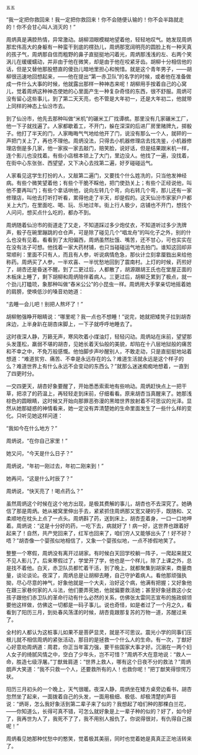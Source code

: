     五五 

   “我一定把你救回来！我一定把你救回来！你不会随便认输的！你不会半路就走的！你不会甘心叫人消灭的！”

   周炳真是满腔热情，异常激动。胡柳泪眼模糊地望着他，轻轻地叹气。她发现周炳那宏伟高大的身躯有一种蛮干到底的楞劲儿，周炳那宽阔明亮的圆脸上有一种天真的孩子气，周炳那自信而粗野的鼻子直挺挺地闪着光，周炳那浅浅的左、右两个笑涡儿在缓缓蠕动，并非由于他在微笑，却是由于他在咬紧牙齿。胡柳十分相信他的话，但是又替他那股戆直的傻劲儿暗地里担心和惋惜。就是这个青年男子，——胡柳很迅速地回想起来，——他在提出“第一赤卫队”的名字的时候，或者他在准备做成一件什么大事的时候，他就露出那样一种神态来呢！胡柳用手按着自己的心窝儿，觉着周炳这种神态使她的心里面产生一种复杂奇怪的东西，很不舒服。周炳可没有留心这些事儿，到了第二天天亮，也不管是大年初一，还是大年初二，他就带上同样的神态上仙汾市去。

   到了仙汾市，他先去那种叫做“米机”的碾米工厂找谭槟。那里没有几家碾米工厂，他一下子就找遍了。人家都歇着工，不开门，躲在深深的后进厂房里赌牌九，掷骰子。他打了半天的门，人家晦晦气气地给他开了门，说没有那么一个人，就砰的一声把门关上了，再也不理他。周炳没法，只得去小机器修理店去找冼鉴，小机器修理店倒是多几家，他一家挨一家去敲门，赔笑脸，说好话，但是结果跟米机一样，连个影儿也没找着。有些小店根本锁上了大门，里边没人。他找了一遍，没找着，在街中心东张张、西望望，又下决心去找第二遍，好歹碰碰运气。

   人家看见这学生打扮的人，又敲第二遍门，又要找个什么姓冼的，只当他发神经病。有些个微笑望着他；有些个干脆不睬他，把门使劲关上；有些个正经说他，叫他不要再叫门；有些个拿话哄他，说向左转几个弯，向右转几个弯，那儿还有一家修理店，叫他去打听打听看，累得他走了半天，却是假的。这天仙汾市家家户户都关上大门，在里面吃、喝、玩、乐地过年。街上行人极少，店铺也不开门，想找个人问问，想买点什么吃的，都办不到。

   周炳随着仙汾市的街道走了又走，不知道踩过多少炮仗衣，不知道听过多少洗牌声，骰子在碗里蹦跳的仓仓声，可是除了碰见几个“唱龙舟”的叫化子之外，别的什么也没有见着。看看到了太阳偏西，周炳虽然肚饿、嘴苦，还不甘心，可也实实在在没有法子可想。他找着一家大药材铺，也只当碰碰运气地去拍门。谁知这回却非常顺利：里面不只有人，而且有人参，听说病情危急，那伙计立刻拿厘戥出来给他称药。周炳买了人参，一半欢喜、一半忧愁地回到了震南村。上灯的时候，药煎好了，胡杏还是昏迷不醒。到了二更过后，人都散了，胡源跟胡王氏也在堂屋正面的木板床上睡了，剩下胡柳和周炳陪伴着病人。三更过后，胡柳乏累到了极点，就一个劲儿打瞌珫，象那种叫做“舂米公公”的小昆虫一样。周炳用大手掌亲切地摇着她的肩膀，使唤低沙的嗓音劝她道：

   “去睡一会儿吧！别把人熬坏了！”

   胡柳勉强睁开眼睛说：“哪里呢？我一点也不想睡！”说完，她就把矮凳子拉到胡杏床边，上半身趴在胡杏床脚上，一下子就呼呼地睡去了。

   这时夜深人静，万籁无声，寒风吹着小煤油灯，轻轻闪动。周炳站在床前，望望那头发蓬松，羸弱不堪的胡杏，见她长着天仙般的美貌，却陷在十八层地狱般的痛苦和不幸之中，不免万般感慨。他怕脚步声吵醒别人，不敢走动，只是直挺挺地站着想道：“难道贫穷、痛苦、不幸是永远存在的么？难道生活就永远是这个样子的么？难道世界上有什么永远不会变动的东西么？”就那么迷迷痴痴地想着，一直到了四更时分。

   一交四更天，胡杏好象要醒了，开始悉悉索索地有些响动。周炳赶快点上一把干草，把凉了的药温上，再轻轻走到床前，仔细看看。原来胡杏当真醒来了。她那浅棕色的圆眼睛，这时候又开始向那罪恶弥漫的黑暗世界放射着不可思议的光泽。显然从她那疑惑的神情看来，她一定没有弄清楚她的生命里面发生了一些什么样的变化。只听见她这样问道：

   “我如今在什么地方？”

   周炳说，“在你自己家里！”

   她又问，“今天是什么日子？”

   周炳说，“年初一刚过去，年初二刚来到！”

   她再问，“这是什么时辰了？”

   周炳说，“快天亮了！喝点药么？”

   虽然周炳这个时候在这个地方出现，是极其费解的事儿，胡杏也不去深究了。她确信了那是周炳。她从被窝里伸出手去，紧紧抓住周炳那又宽又硬的手，既随和、又柔顺地在枕头上点了一点头。周炳斟了药，送到床上，胡杏歪着身，一口一口地呷着。周炳说：“这是十分好的药，一吃下去，病就好了！病一好，这世界也跟着好起来了！自然，共产党回来了，红军也回来了，咱们穷人又能够出头了！好不好？唔？”胡杏像一个婴孩似地相信了，又象一个婴孩似地，一点不掺假地笑了。

   整整一个寒假，周炳没有离开过胡家。有时候白天回学校躺一阵子，一爬起来就又不见人影儿了。后来寒假过了，学堂开了学，他也是一个样儿，除了上课之外，总是找不着他。白天，赤卫队员都忙着干活，到了晚上，就都聚集到胡家来，商量商量，谈论谈论。夜深了，周炳总是让胡柳去睡，自己守护着病人。看他那顽强执拗，尽心尽意的神气，好象他就是一个大夫，治好这个病，他满有把握；又好象他在跟三家巷何家的人斗法，他们要弄死她，他就偏要救活她；甚至好象拯救这小女孩子跟他们赤卫队的革命行动有什么必然的关系，仿佛张太雷同志宣布的施政纲领要他这样做，仿佛这一切都是一码子事儿。说也奇怪，如是者过了一个月之久，看看到了阳历三月，到处春风荡漾的时候，胡杏竟跟那复苏的万物一道，苏醒过来了。

   全村的人都认为这桩事儿如果不是菩萨显灵，就是不可思议。震光小学的同事们压根儿就不相信周炳的紧张活动，那目的是拯救一个什么人的生命。有一次，丁猷好心好意劝周炳道：周君，你正当年富力强，要干些国家大事才好。沉溺在一两个妇人女子的绮腻风情之中，空白了少年头，岂不可惜？”周炳不大在意地说：“救人一命，胜造七级浮屠。”丁猷耸肩道：“世界上救人，哪有这个日夜不分的救法？”周炳朗声大笑道：“我不只救一个人，还要救所有的人！也救你呢！”把丁猷笑得惊愕万状。

   阳历三月初头的一个晚上，天气很暖。夜深人静，周炳坐在矮方桌旁边看书，胡杏忽然坐了起来，一面拨着自己的头发，一面用极细、极低、却极清楚的声音说：“炳哥，怎么我好象活到第二辈子来了似的？我想起了咱们种的那棵白兰花，——你知道么，长得可真不错，可怎么就好象是上一辈子种的似的？好了，如今好了，我再世为人了，我死不了了，我不用别人报仇了。你说得很对，有仇得自己报呢！”

   周炳看见她那种忧愁中的憨笑，觉着极其美丽，同时也觉着她是真真正正地活转来了。

